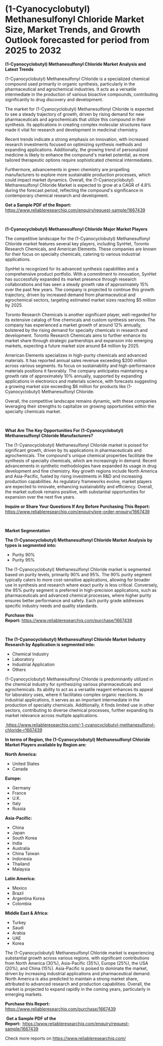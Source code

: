 <p><h1>(1-Cyanocyclobutyl) Methanesulfonyl Chloride Market Size, Market Trends, and Growth Outlook forecasted for period from 2025 to 2032</h1></p><p><strong>(1-Cyanocyclobutyl) Methanesulfonyl Chloride Market Analysis and Latest Trends</strong></p>
<p><p>(1-Cyanocyclobutyl) Methanesulfonyl Chloride is a specialized chemical compound used primarily in organic synthesis, particularly in the pharmaceutical and agrochemical industries. It acts as a versatile intermediate in the production of various bioactive compounds, contributing significantly to drug discovery and development.</p><p>The market for (1-Cyanocyclobutyl) Methanesulfonyl Chloride is expected to see a steady trajectory of growth, driven by rising demand for new pharmaceuticals and agrochemicals that utilize this compound in their synthesis. Its applications in creating complex molecular structures have made it vital for research and development in medicinal chemistry.</p><p>Recent trends indicate a strong emphasis on innovation, with increased research investments focused on optimizing synthesis methods and expanding applications. Additionally, the growing trend of personalized medicine is likely to enhance the compound's market potential, as more tailored therapeutic options require sophisticated chemical intermediates.</p><p>Furthermore, advancements in green chemistry are propelling manufacturers to explore more sustainable production processes, which could impact market dynamics. Overall, the (1-Cyanocyclobutyl) Methanesulfonyl Chloride Market is expected to grow at a CAGR of 4.8% during the forecast period, reflecting the compound's significance in contemporary chemical research and development.</p></p>
<p><strong>Get a Sample PDF of the Report:&nbsp;</strong> <a href="https://www.reliableresearchiq.com/enquiry/request-sample/1667439?utm_campaign=2232&utm_medium=2&utm_source=Github&utm_content=ia&utm_term=02022025&utm_id=1-cyanocyclobutyl-methanesulfonyl-chloride">https://www.reliableresearchiq.com/enquiry/request-sample/1667439</a></p>
<p>&nbsp;</p>
<p><strong>(1-Cyanocyclobutyl) Methanesulfonyl Chloride Major Market Players</strong></p>
<p><p>The competitive landscape for the (1-Cyanocyclobutyl) Methanesulfonyl Chloride market features several key players, including SynHet, Toronto Research Chemicals, and American Elements. These companies are known for their focus on specialty chemicals, catering to various industrial applications.</p><p>SynHet is recognized for its advanced synthesis capabilities and a comprehensive product portfolio. With a commitment to innovation, SynHet has successfully expanded its market presence through research collaborations and has seen a steady growth rate of approximately 15% over the past few years. The company is projected to continue this growth trajectory, driven by increased demand from pharmaceutical and agrochemical sectors, targeting estimated market sizes reaching $5 million by 2025.</p><p>Toronto Research Chemicals is another significant player, well-regarded for its extensive catalog of fine chemicals and custom synthesis services. The company has experienced a market growth of around 12% annually, bolstered by the rising demand for specialty chemicals in research and development. Toronto Research Chemicals aims to further enhance its market share through strategic partnerships and expansion into emerging markets, expecting a future market size around $4 million by 2025.</p><p>American Elements specializes in high-purity chemicals and advanced materials. It has reported annual sales revenue exceeding $200 million across various segments. Its focus on sustainability and high-performance materials positions it favorably. The company anticipates maintaining a growth rate of approximately 10% annually, supported by expanding applications in electronics and materials science, with forecasts suggesting a growing market size exceeding $6 million for products like (1-Cyanocyclobutyl) Methanesulfonyl Chloride.</p><p>Overall, the competitive landscape remains dynamic, with these companies leveraging their strengths to capitalize on growing opportunities within the specialty chemicals market.</p></p>
<p>&nbsp;</p>
<p><strong>What Are The Key Opportunities For (1-Cyanocyclobutyl) Methanesulfonyl Chloride Manufacturers?</strong></p>
<p><p>The (1-Cyanocyclobutyl) Methanesulfonyl Chloride market is poised for significant growth, driven by its applications in pharmaceuticals and agrochemicals. The compound's unique chemical properties facilitate the synthesis of specialty chemicals, which are increasingly in demand. Recent advancements in synthetic methodologies have expanded its usage in drug development and fine chemistry. Key growth regions include North America and Asia-Pacific, fueled by rising investments in R&D and increasing production capabilities. As regulatory frameworks evolve, market players are expected to innovate, enhancing sustainability and efficiency. Overall, the market outlook remains positive, with substantial opportunities for expansion over the next five years.</p></p>
<p><strong>Inquire or Share Your Questions If Any Before Purchasing This Report:</strong> <a href="https://www.reliableresearchiq.com/enquiry/pre-order-enquiry/1667439?utm_campaign=2232&utm_medium=2&utm_source=Github&utm_content=ia&utm_term=02022025&utm_id=1-cyanocyclobutyl-methanesulfonyl-chloride">https://www.reliableresearchiq.com/enquiry/pre-order-enquiry/1667439</a></p>
<p>&nbsp;</p>
<p><strong>Market Segmentation</strong></p>
<p><strong>The (1-Cyanocyclobutyl) Methanesulfonyl Chloride Market Analysis by types is segmented into:</strong></p>
<p><ul><li>Purity 90%</li><li>Purity 95%</li></ul></p>
<p><p>The (1-Cyanocyclobutyl) Methanesulfonyl Chloride market is segmented based on purity levels, primarily 90% and 95%. The 90% purity segment typically caters to more cost-sensitive applications, allowing for broader use in synthesis and research where exact purity is less critical. Conversely, the 95% purity segment is preferred in high-precision applications, such as pharmaceuticals and advanced chemical processes, where higher purity ensures better performance and safety. Each purity grade addresses specific industry needs and quality standards.</p></p>
<p><strong>Purchase this Report:&nbsp;</strong><a href="https://www.reliableresearchiq.com/purchase/1667439?utm_campaign=2232&utm_medium=2&utm_source=Github&utm_content=ia&utm_term=02022025&utm_id=1-cyanocyclobutyl-methanesulfonyl-chloride">https://www.reliableresearchiq.com/purchase/1667439</a></p>
<p>&nbsp;</p>
<p><strong>The (1-Cyanocyclobutyl) Methanesulfonyl Chloride Market Industry Research by Application is segmented into:</strong></p>
<p><ul><li>Chemical Industry</li><li>Laboratory</li><li>Industrial Application</li><li>Others</li></ul></p>
<p><p>(1-Cyanocyclobutyl) Methanesulfonyl Chloride is predominantly utilized in the chemical industry for synthesizing various pharmaceuticals and agrochemicals. Its ability to act as a versatile reagent enhances its appeal for laboratory uses, where it facilitates complex organic reactions. In industrial applications, it serves as an important intermediate in the production of specialty chemicals. Additionally, it finds limited use in other sectors, contributing to diverse chemical processes, further expanding its market relevance across multiple applications.</p></p>
<p><a href="https://www.reliableresearchiq.com/-1-cyanocyclobutyl-methanesulfonyl-chloride-r1667439?utm_campaign=2232&utm_medium=2&utm_source=Github&utm_content=ia&utm_term=02022025&utm_id=1-cyanocyclobutyl-methanesulfonyl-chloride">&nbsp;https://www.reliableresearchiq.com/-1-cyanocyclobutyl-methanesulfonyl-chloride-r1667439</a></p>
<p><strong>In terms of Region, the (1-Cyanocyclobutyl) Methanesulfonyl Chloride Market Players available by Region are:</strong></p>
<p>
    <p> <strong> North America: </strong>
        <ul>
            <li>United States</li>
            <li>Canada</li>
        </ul>
        </p> 
    <p> <strong> Europe: </strong>
        <ul>
            <li>Germany</li>
            <li>France</li>
            <li>U.K.</li>
            <li>Italy</li>
            <li>Russia</li>
        </ul>
        </p> 
    <p> <strong> Asia-Pacific: </strong>
        <ul>
            <li>China</li>
            <li>Japan</li>
            <li>South Korea</li>
            <li>India</li>
            <li>Australia</li>
            <li>China Taiwan</li>
            <li>Indonesia</li>
            <li>Thailand</li>
            <li>Malaysia</li>
        </ul>
        </p> 
    <p> <strong> Latin America: </strong>
        <ul>
            <li>Mexico</li>
            <li>Brazil</li>
            <li>Argentina Korea</li>
            <li>Colombia</li>
        </ul>
        </p> 
    <p> <strong> Middle East & Africa: </strong>
        <ul>
            <li>Turkey</li>
            <li>Saudi</li>
            <li>Arabia</li>
            <li>UAE</li>
            <li>Korea</li>
        </ul>
    </p>
    </p>
<p><p>The (1-Cyanocyclobutyl) Methanesulfonyl Chloride market is experiencing substantial growth across various regions, with significant contributions from North America (30%), Asia-Pacific (35%), Europe (25%), the USA (20%), and China (15%). Asia-Pacific is poised to dominate the market, driven by increasing industrial applications and pharmaceutical demand. North America is also predicted to maintain a strong market share, attributed to advanced research and production capabilities. Overall, the market is projected to expand rapidly in the coming years, particularly in emerging markets.</p></p>
<p><strong>Purchase this Report: </strong><a href="https://www.reliableresearchiq.com/purchase/1667439?utm_campaign=2232&utm_medium=2&utm_source=Github&utm_content=ia&utm_term=02022025&utm_id=1-cyanocyclobutyl-methanesulfonyl-chloride">https://www.reliableresearchiq.com/purchase/1667439</a></p>
<p>&nbsp;<strong>Get a Sample PDF of the Report:&nbsp;&nbsp;</strong><a href="https://www.reliableresearchiq.com/enquiry/request-sample/1667439?utm_campaign=2232&utm_medium=2&utm_source=Github&utm_content=ia&utm_term=02022025&utm_id=1-cyanocyclobutyl-methanesulfonyl-chloride">https://www.reliableresearchiq.com/enquiry/request-sample/1667439</a></p>
<p><strong></strong></p>
<p>Check more reports on <a href="https://www.reliableresearchiq.com/?utm_campaign=2232&utm_medium=2&utm_source=Github&utm_content=ia&utm_term=02022025&utm_id=1-cyanocyclobutyl-methanesulfonyl-chloride">https://www.reliableresearchiq.com/</a></p>